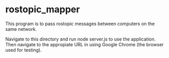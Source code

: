 # rostopic_mapper

This program is to pass rostopic messages between computers on the same network.

Navigate to this directory and run node server.js to use the application. Then navigate to the appropiate URL in using Google Chrome (the browser used for testing).
